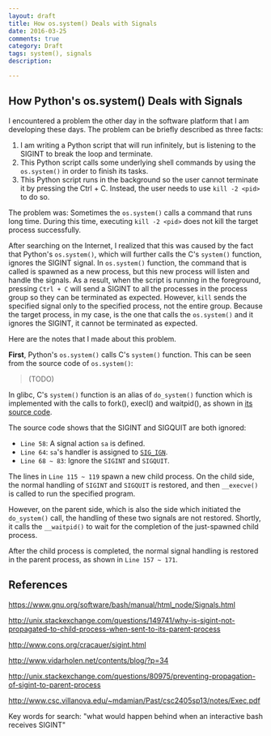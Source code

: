 ```yaml
---
layout: draft
title: How os.system() Deals with Signals
date: 2016-03-25
comments: true
category: Draft
tags: system(), signals
description:

---
```


## How Python's os.system() Deals with Signals

I encountered a problem the other day in the software platform that I am developing these days. The problem can be briefly described as three facts:
1. I am writing a Python script that will run infinitely, but is listening to the SIGINT to break the loop and terminate.
2. This Python script calls some underlying shell commands by using the ```os.system()``` in order to finish its tasks.
3. This Python script runs in the background so the user cannot terminate it by pressing the Ctrl + C. Instead, the user needs to use ```kill -2 <pid>``` to do so.

The problem was: Sometimes the ```os.system()``` calls a command that runs long time. During this time, executing ```kill -2 <pid>``` does not kill the target process successfully.

After searching on the Internet, I realized that this was caused by the fact that Python's ```os.system()```, which will further calls the C's ```system()``` function, ignores the SIGINT signal. In ```os.system()``` function, the command that is called is spawned as a new process, but this new process will listen and handle the signals. As a result, when the script is running in the foreground, pressing ```Ctrl + C``` will send a SIGINT to all the processes in the process group so they can be terminated as expected. However, ```kill``` sends the specified signal only to the specified process, not the entire group. Because the target process, in my case, is the one that calls the ```os.system()``` and it ignores the SIGINT, it cannot be terminated as expected.

Here are the notes that I made about this problem.

**First**, Python's ```os.system()``` calls C's ```system()``` function. This can be seen from the source code of ```os.system()```:

> (TODO)

In glibc, C's ```system()``` function is an alias of ```do_system()``` function which is implemented with the calls to fork(), execl() and waitpid(), as shown in [its source code](http://code.metager.de/source/xref/gnu/glibc/sysdeps/posix/system.c).

The source code shows that the SIGINT and SIGQUIT are both ignored:
* ```Line 58```: A signal action ```sa``` is defined.
* ```Line 64```: ```sa```'s handler is assigned to [```SIG_IGN```](http://code.metager.de/source/xref/gnu/gcc/fixincludes/tests/base/sys/signal.h).
* ```Line 68 ~ 83```: Ignore the ```SIGINT``` and ```SIGQUIT```.

The lines in ```Line 115 ~ 119``` spawn a new child process. On the child side, the normal handling of ```SIGINT``` and ```SIGQUIT``` is restored, and then ```__execve()``` is called to run the specified program.

However, on the parent side, which is also the side which initiated the ```do_system()``` call, the handling of these two signals are not restored. Shortly, it calls the ```__waitpid()``` to wait for the completion of the just-spawned child process.

After the child process is completed, the normal signal handling is restored in the parent process, as shown in ```Line 157 ~ 171```.

## References

https://www.gnu.org/software/bash/manual/html_node/Signals.html

http://unix.stackexchange.com/questions/149741/why-is-sigint-not-propagated-to-child-process-when-sent-to-its-parent-process

http://www.cons.org/cracauer/sigint.html

http://www.vidarholen.net/contents/blog/?p=34

http://unix.stackexchange.com/questions/80975/preventing-propagation-of-sigint-to-parent-process

http://www.csc.villanova.edu/~mdamian/Past/csc2405sp13/notes/Exec.pdf

Key words for search: "what would happen behind when an interactive bash receives SIGINT"
